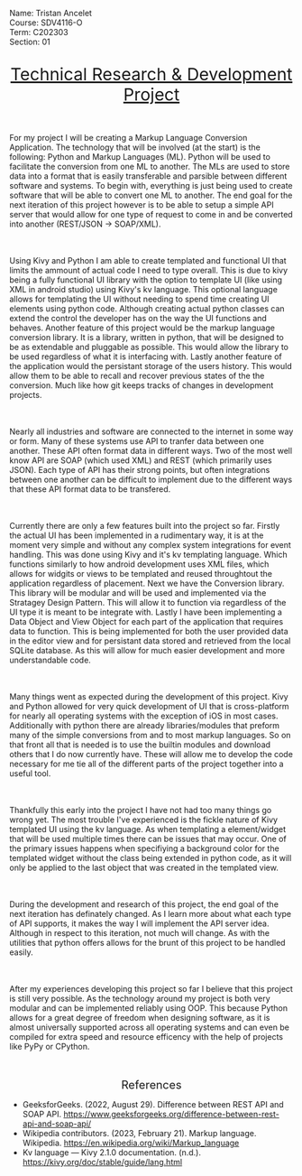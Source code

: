 <style>

.underlined {
    text-decoration: underline;
}

paper-title {
    display: block;
    margin: auto;
    max-width: fit-content;
    text-align: center;
    font-size:  30px;
    margin-bottom: 50px;
    text-decoration: underline;
}

subtitle {
    display: block;
    font-size:  20px;
    text-align: center;
}

section {
    display: block;
    /*border: 1px solid black;
    border-radius: 5px;*/
    padding: 20px;
    margin-top: 20px;
}

subject {
    display: block;
    margin-top: 40px;
    text-align: center;
}
</style>


Name: Tristan Ancelet  
Course: SDV4116-O  
Term: C202303  
Section: 01  

\
<paper-title> Technical Research & Development Project </paper-title>


For my project I will be creating a Markup Language Conversion Application. The technology that will be involved (at the start) is the following: Python and Markup Languages (ML). Python will be used to facilitate the conversion from one ML to another. The MLs are used to store data into a format that is easily transferable and parsible between different software and systems. To begin with, everything is just being used to create software that will be able to convert one ML to another. The end goal for the next iteration of this project however is to be able to setup a simple API server that would allow for one type of request to come in and be converted into another (REST/JSON -> SOAP/XML).

\
\
Using Kivy and Python I am able to create templated and functional UI that limits the ammount of actual code I need to type overall. This is due to kivy being a fully functional UI library with the option to template UI (like using XML in android studio) using Kivy's kv language. This optional language allows for templating the UI without needing to spend time creating UI elements using python code. Although creating actual python classes can extend the control the developer has on the way the UI functions and behaves. Another feature of this project would be the markup language conversion library. It is a library, written in python, that will be designed to be as extendable and pluggable as possible. This would allow the library to be used regardless of what it is interfacing with. Lastly another feature of the application would the persistant storage of the users history. This would allow them to be able to recall and recover previous states of the the conversion. Much like how git keeps tracks of changes in development projects.


\
\
Nearly all industries and software are connected to the internet in some way or form. Many of these systems use API to tranfer data between one another. These API often format data in different ways. Two of the most well know API are SOAP (which used XML) and REST (which primarily uses JSON). Each type of API has their strong points, but often integrations between one another can be difficult to implement due to the different ways that these API format data to be transfered. 


\
\
Currently there are only a few features built into the project so far. Firstly the actual UI has been implemented in a rudimentary way, it is at the moment very simple and without any complex system integrations for event handling. This was done using Kivy and it's kv templating language. Which functions similarly to how android development uses XML files, which allows for widgits or views to be templated and reused throughtout the application regardless of placement. Next we have the Conversion library. This library will be modular and will be used and implemented via the Stratagey Design Pattern. This will allow it to function via regardless of the UI type it is meant to be integrate with. Lastly I have been implementing a Data Object and View Object for each part of the application that requires data to function. This is being implemented for both the user provided data in the editor view and for persistant data stored and retrieved from the local SQLite database. As this will allow for much easier development and more understandable code.


\
\
Many things went as expected during the development of this project. Kivy and Python allowed for very quick development of UI that is cross-platform for nearly all operating systems with the exception of iOS in most cases. Additionally with python there are already libraries/modules that preform many of the simple conversions from and to most markup languages. So on that front all that is needed is to use the builtin modules and download others that I do now currently have. These will allow me to develop the code necessary for me tie all of the different parts of the project together into a useful tool.


\
\
Thankfully this early into the project I have not had too many things go wrong yet. The most trouble I've experienced is the fickle nature of Kivy templated UI using the kv language. As when templating a element/widget that will be used multiple times there can be issues that may occur. One of the primary issues happens when specifiying a background color for the templated widget without the class being extended in python code, as it will only be applied to the last object that was created in the templated view. 


\
\
During the development and research of this project, the end goal of the next iteration has definately changed. As I learn more about what each type of API supports, it makes the way I will implement the API server idea. Although in respect to this iteration, not much will change. As with the utilities that python offers allows for the brunt of this project to be handled easily. 


\
\
After my experiences developing this project so far I believe that this project is still very possible. As the technology around my project is both very modular and can be implemented reliably using OOP. This because Python allows for a great degree of freedom when designing software, as it is almost universally supported across all operating systems and can even be compiled for extra speed and resource efficency with the help of projects like PyPy or CPython.



\
\
<subtitle> References </subtitle>

- GeeksforGeeks. (2022, August 29). Difference between REST API and SOAP API. https://www.geeksforgeeks.org/difference-between-rest-api-and-soap-api/
- Wikipedia contributors. (2023, February 21). Markup language. Wikipedia. https://en.wikipedia.org/wiki/Markup_language
- Kv language — Kivy 2.1.0 documentation. (n.d.). https://kivy.org/doc/stable/guide/lang.html